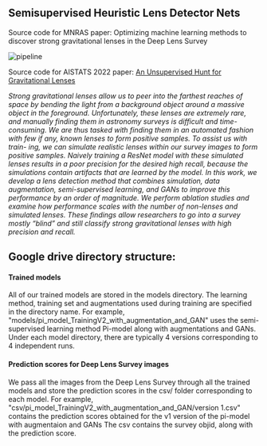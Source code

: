 ## Semisupervised Heuristic Lens Detector Nets

Source code for MNRAS paper: Optimizing machine learning methods to discover strong gravitational
lenses in the Deep Lens Survey

![pipeline](https://user-images.githubusercontent.com/37102188/198930167-1d22c5ec-a028-461e-be40-29d9c3453a7e.png)

Source code for AISTATS 2022 paper: [An Unsupervised Hunt for Gravitational Lenses](https://arxiv.org/abs/2210.11681)

*Strong gravitational lenses allow us to peer into the farthest reaches of space by bending the light from a background object around a massive object in the foreground. Unfortunately, these lenses are extremely rare, and manually finding them in astronomy surveys is difficult and time-consuming. We are thus tasked with finding them in an automated fashion with few if any, known lenses to form positive samples. To assist us with train- ing, we can simulate realistic lenses within our survey images to form positive samples. Naively training a ResNet model with these simulated lenses results in a poor precision for the desired high recall, because the simulations contain artifacts that are learned by the model. In this work, we develop a lens detection method that combines simulation, data augmentation, semi-supervised learning, and GANs to improve this performance by an order of magnitude. We perform ablation studies and examine how performance scales with the number of non-lenses and simulated lenses. These findings allow researchers to go into a survey mostly “blind” and still classify strong gravitational lenses with high precision and recall.*


## Google drive directory structure:
#### Trained models
All of our trained models are stored in the models directory. The learning method, training set and augmentations used during training are specified in the directory name.
For example, "models/pi_model_TrainingV2_with_augmentation_and_GAN" uses the semi-supervised learning method Pi-model along with augmentations and GANs.
Under each model directory, there are typically 4 versions corresponding to 4 independent runs.
#### Prediction scores for Deep Lens Survey images
We pass all the images from the Deep Lens Survey through all the trained models and store the prediction scores in the csv/ folder corresponding to each model. For example, "csv/pi_model_TrainingV2_with_augmentation_and_GAN/version 1.csv" contains the prediction scores obtained for the v1 version of the pi-model with augmentaion and GANs
The csv contains the survey objid, along with the prediction score.
